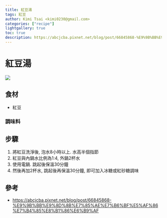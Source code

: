 ```yaml
---
title: 紅豆湯
tags: 紅豆
author: Kimi Tsai <kimi0230@gmail.com>
categories: ["recipe"]
lightgallery: true
toc: true
description: https://abcjcba.pixnet.net/blog/post/66845868-%E9%9B%BB%E9%8D%8B%E7%85%AE%E7%B6%BF%E5%AF%86%E7%B4%85%E8%B1%86%E6%B9%AF
---
```

# 紅豆湯
![](https://steel-quark-crabapple.glitch.me/badge?page_id=kimi0230.Recipe.dessert.紅豆湯)
## 食材
* 紅豆

### 調味料

## 步驟
1. 將紅豆洗淨後, 泡水8小時以上. 水高半個指節
2. 紅豆與內鍋水比例為1:4, 外鍋2杯水
3. 使用電鍋. 跳起後保溫30分鐘
4. 然後再加2杯水, 跳起後再保溫30分鐘, 即可加入冰糖或紅砂糖調味

## 參考
* https://abcjcba.pixnet.net/blog/post/66845868-%E9%9B%BB%E9%8D%8B%E7%85%AE%E7%B6%BF%E5%AF%86%E7%B4%85%E8%B1%86%E6%B9%AF